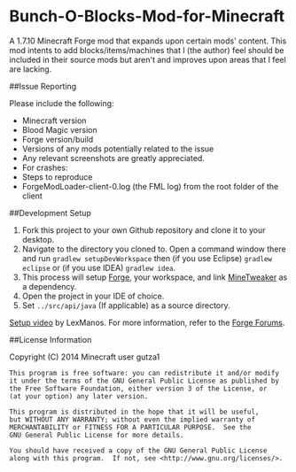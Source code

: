 Bunch-O-Blocks-Mod-for-Minecraft
================================

A 1.7.10 Minecraft Forge mod that expands upon certain mods' content. This mod intents to add blocks/items/machines 
that I (the author) feel should be included in their source mods but aren't and improves upon areas that I feel are lacking.

##Issue Reporting

Please include the following:

* Minecraft version
* Blood Magic version
* Forge version/build
* Versions of any mods potentially related to the issue
* Any relevant screenshots are greatly appreciated.
* For crashes:
 * Steps to reproduce
 * ForgeModLoader-client-0.log (the FML log) from the root folder of the client 

##Development Setup

1. Fork this project to your own Github repository and clone it to your desktop.
2. Navigate to the directory you cloned to. Open a command window there and run `gradlew setupDevWorkspace` then (if you use Eclipse) `gradlew eclipse` or (if you use IDEA) `gradlew idea`. 
3. This process will setup [Forge](http://www.minecraftforge.net/forum/), your workspace, and link [MineTweaker](http://minetweaker3.powerofbytes.com/) as a dependency.
4. Open the project in your IDE of choice.
5. Set `../src/api/java` (If applicable) as a source directory.

[Setup video](https://www.youtube.com/watch?v=8VEdtQLuLO0&feature=youtu.be) by LexManos. For more information, refer to the [Forge Forums](http://www.minecraftforge.net/forum/index.php/topic,14048.0.html).

##License Information

 Copyright (C) 2014  Minecraft user gutza1

    This program is free software: you can redistribute it and/or modify
    it under the terms of the GNU General Public License as published by
    the Free Software Foundation, either version 3 of the License, or
    (at your option) any later version.

    This program is distributed in the hope that it will be useful,
    but WITHOUT ANY WARRANTY; without even the implied warranty of
    MERCHANTABILITY or FITNESS FOR A PARTICULAR PURPOSE.  See the
    GNU General Public License for more details.

    You should have received a copy of the GNU General Public License
    along with this program.  If not, see <http://www.gnu.org/licenses/>.